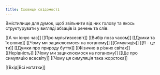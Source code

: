 ```yaml
---
title: Сховище свідомості
---
```


Вмістилище для думок, щоб звільнити від них голову та якось структурувати у вигляді абзаців із речень та слів.

[[А чи існує час]]
[[Про мультивсесвіт]]
[[Вибір поза часом]]
[[Думки та їх вплив]]
[[Чому ми зациклюємося на поганому]]
[[Симуляція]]
[[Я - це ти]]
[[Думки про природу буття]]
[[Фізично в різних світах]]
[[Нерівність]]
[[Чому ми зациклюємося на поганому]]
[[Ще про симуляцію всесвіту]]
[[Чому ця симуляція така жорстока]]

[[Вхід|Всі нотатки]]